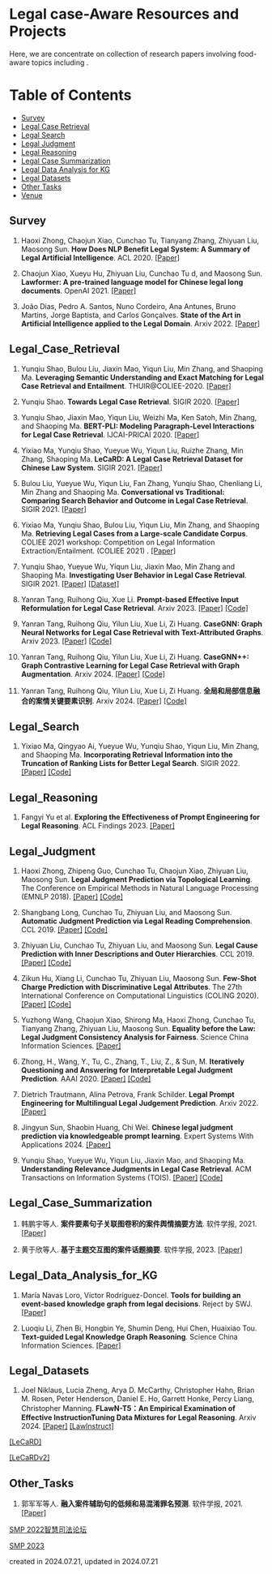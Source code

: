 # Legal case-Aware Resources and Projects


Here, we are concentrate on collection of research papers involving food-aware topics including . 


Table of Contents
=================

<!--   * [Report](#Report) -->
  * [Survey](#Survey)
  * [Legal Case Retrieval](#Legal_Case_Retrieval)
  * [Legal Search](#Legal_Search)
  * [Legal Judgment](#Legal_Judgment)
  * [Legal Reasoning](#Legal_Reasoning)
  * [Legal Case Summarization](#Legal_Case_Summarization)
  * [Legal Data Analysis for KG](#Legal_Data_Analysis_for_KG)
  * [Legal Datasets](#Legal_Datasets)
  * [Other Tasks](#Other_Tasks)
  * [Venue](#Venue)
<!--   * [Temporal Relation Checking](#Temporal_Relation_Checking) -->


## Survey
1. Haoxi Zhong, Chaojun Xiao, Cunchao Tu, Tianyang Zhang, Zhiyuan Liu, Maosong Sun. **How Does NLP Benefit Legal System: A Summary of Legal Artificial Intelligence**. ACL 2020. [[Paper]](https://aclanthology.org/2020.acl-main.466/) 


2. Chaojun Xiao, Xueyu Hu, Zhiyuan Liu, Cunchao Tu d, and Maosong Sun. **Lawformer: A pre-trained language model for Chinese legal long documents**. OpenAI 2021. [[Paper]](https://www.sciencedirect.com/science/article/pii/S2666651021000176) 


3. João Dias, Pedro A. Santos, Nuno Cordeiro, Ana Antunes, Bruno Martins, Jorge Baptista, and Carlos Gonçalves. **State of the Art in Artificial Intelligence applied to the Legal Domain**. Arxiv 2022. [[Paper]](https://arxiv.org/pdf/2204.07047) 



## Legal_Case_Retrieval
1. Yunqiu Shao, Bulou Liu, Jiaxin Mao, Yiqun Liu, Min Zhang, and Shaoping Ma. **Leveraging Semantic Understanding and Exact Matching for Legal Case Retrieval and Entailment**. THUIR@COLIEE-2020. [[Paper]](https://arxiv.org/pdf/2012.13102) 


2. Yunqiu Shao. **Towards Legal Case Retrieval**. SIGIR 2020. [[Paper]](https://thuyshao.github.io/files/sigirdc_shao_onepage_0603.pdf) 


3. Yunqiu Shao, Jiaxin Mao, Yiqun Liu, Weizhi Ma, Ken Satoh, Min Zhang, and Shaoping Ma. **BERT-PLI: Modeling Paragraph-Level Interactions for Legal Case Retrieval**. IJCAI-PRICAI 2020. [[Paper]](https://www.ijcai.org/Proceedings/2020/0484.pdf) 


4. Yixiao Ma, Yunqiu Shao, Yueyue Wu, Yiqun Liu, Ruizhe Zhang, Min Zhang, Shaoping Ma. **LeCaRD: A Legal Case Retrieval Dataset for Chinese Law System**. SIGIR 2021. [[Paper]](https://dl.acm.org/doi/10.1145/3404835.3463250) 


5. Bulou Liu, Yueyue Wu, Yiqun Liu, Fan Zhang, Yunqiu Shao, Chenliang Li, Min Zhang and Shaoping Ma. **Conversational vs Traditional: Comparing Search Behavior and Outcome in Legal Case Retrieval**. SIGIR 2021. [[Paper]](https://dl.acm.org/doi/10.1145/3404835.3463064) 


6. Yixiao Ma, Yunqiu Shao, Bulou Liu, Yiqun Liu, Min Zhang, and Shaoping Ma. **Retrieving Legal Cases from a Large-scale Candidate Corpus**. COLIEE 2021 workshop: Competition on Legal Information Extraction/Entailment. (COLIEE 2021) . [[Paper]](https://thuyshao.github.io/files/COLIEE2021_Workshop_CR_thuir.pdf) 



6. Yunqiu Shao, Yueyue Wu, Yiqun Liu, Jiaxin Mao, Min Zhang and Shaoping Ma. **Investigating User Behavior in Legal Case Retrieval**. SIGIR 2021. [[Paper]](https://thuyshao.github.io/files/COLIEE2021_Workshop_CR_thuir.pdf) 
[[Dataset]](https://github.com/ThuYShao/UserStudyLegalDataset)


7. Yanran Tang, Ruihong Qiu, Xue Li. **Prompt-based Effective Input Reformulation for Legal Case Retrieval**. Arxiv 2023. [[Paper]](https://arxiv.org/abs/2309.02962) [[Code]](https://github.com/yanran-tang/PromptCase)


8. Yanran Tang, Ruihong Qiu, Yilun Liu, Xue Li, Zi Huang. **CaseGNN: Graph Neural Networks for Legal Case Retrieval with Text-Attributed Graphs**. Arxiv 2023. [[Paper]](https://arxiv.org/abs/2312.11229) [[Code]](https://github.com/yanran-tang/CaseGNN)


9. Yanran Tang, Ruihong Qiu, Yilun Liu, Xue Li, Zi Huang. **CaseGNN++: Graph Contrastive Learning for Legal Case Retrieval with Graph Augmentation**. Arxiv 2024. [[Paper]](https://arxiv.org/abs/2405.11791) [[Code]](https://github.com/yanran-tang/CaseGNN)


10. Yanran Tang, Ruihong Qiu, Yilun Liu, Xue Li, Zi Huang. **全局和局部信息融合的案情关键要素识别**. Arxiv 2024. [[Paper]](https://arxiv.org/abs/2405.11791) [[Code]](https://github.com/yanran-tang/CaseGNN)



## Legal_Search
1. Yixiao Ma, Qingyao Ai, Yueyue Wu, Yunqiu Shao, Yiqun Liu, Min Zhang, and Shaoping Ma. **Incorporating Retrieval Information into the Truncation of Ranking Lists for Better Legal Search**. SIGIR 2022. [[Paper]](https://dl.acm.org/doi/10.1145/3477495.3531998) [[Code]](https://github.com/myx666/LeCut)



## Legal_Reasoning
1. Fangyi Yu et al. **Exploring the Effectiveness of Prompt Engineering for Legal Reasoning**. ACL Findings 2023. [[Paper]](https://aclanthology.org/2023.findings-acl.858.pdf)



## Legal_Judgment
1. Haoxi Zhong, Zhipeng Guo, Cunchao Tu, Chaojun Xiao, Zhiyuan Liu, Maosong Sun. **Legal Judgment Prediction via Topological Learning**. The Conference on Empirical Methods in Natural Language Processing (EMNLP 2018). [[Paper]](https://nlp.csai.tsinghua.edu.cn/~tcc/publications/emnlp2018_dag.pdf) [[Code]](https://github.com/thunlp/TopJudge)


2. Shangbang Long, Cunchao Tu, Zhiyuan Liu, and Maosong Sun. **Automatic Judgment Prediction via Legal Reading Comprehension**. CCL 2019. [[Paper]](https://nlp.csai.tsinghua.edu.cn/~lzy/publications/ccl2019_autojudge.pdf) [[Code]](https://github.com/thunlp/TopJudge)


3. Zhiyuan Liu, Cunchao Tu, Zhiyuan Liu, and Maosong Sun. **Legal Cause Prediction with Inner Descriptions and Outer Hierarchies**. CCL 2019. [[Paper]](https://link.springer.com/chapter/10.1007/978-3-030-32381-3_46) [[Code]](https://github.com/acharkq/HLCP)


4. Zikun Hu, Xiang Li, Cunchao Tu, Zhiyuan Liu, Maosong Sun. **Few-Shot Charge Prediction with Discriminative Legal Attributes**. The 27th International Conference on Computational Linguistics (COLING 2020). [[Paper]](https://nlp.csai.tsinghua.edu.cn/~tcc/publications/coling2018_attribute.pdf) [[Code]](https://github.com/thunlp/attribute_charge)


5. Yuzhong Wang, Chaojun Xiao, Shirong Ma, Haoxi Zhong, Cunchao Tu, Tianyang Zhang, Zhiyuan Liu, Maosong Sun. **Equality before the Law: Legal Judgment Consistency Analysis for Fairness**. Science China Information Sciences. [[Paper]](https://arxiv.org/abs/2103.13868) 


6. Zhong, H., Wang, Y., Tu, C., Zhang, T., Liu, Z., & Sun, M. **Iteratively Questioning and Answering for Interpretable Legal Judgment Prediction**. AAAI 2020. [[Paper]](https://ojs.aaai.org/index.php/AAAI/article/view/5479) [[Code]](https://github.com/thunlp/QAjudge) 


7. Dietrich Trautmann, Alina Petrova, Frank Schilder. **Legal Prompt Engineering for Multilingual Legal Judgement Prediction**. Arxiv 2022. [[Paper]](https://arxiv.org/pdf/2212.02199) 


8. Jingyun Sun, Shaobin Huang, Chi Wei. **Chinese legal judgment prediction via knowledgeable prompt learning**. Expert Systems With Applications 2024. [[Paper]](https://www.sciencedirect.com/science/article/pii/S0957417423026799) 


9. Yunqiu Shao, Yueyue Wu, Yiqun Liu, Jiaxin Mao, and Shaoping Ma. **Understanding Relevance Judgments in Legal Case Retrieval**. ACM Transactions on Information Systems (TOIS). [[Paper]](https://dl.acm.org/doi/10.1145/3569929) [[Code]](https://github.com/ThuYShao/LegalRelvanceJugments)






## Legal_Case_Summarization
1. 韩鹏宇等人. **案件要素句子关联图卷积的案件舆情摘要方法**. 软件学报, 2021. [[Paper]](https://www.jos.org.cn/jos/article/abstract/6110?st=search)


2. 黄于欣等人. **基于主题交互图的案件话题摘要**. 软件学报, 2023. [[Paper]](https://www.jos.org.cn/jos/article/abstract/6406?st=search)



## Legal_Data_Analysis_for_KG
1. María Navas Loro, Víctor Rodríguez-Doncel. **Tools for building an event-based knowledge graph from legal decisions**. Reject by SWJ. [[Paper]](https://www.semantic-web-journal.net/content/tools-building-event-based-knowledge-graph-legal-decisions) 


2. Luoqiu Li, Zhen Bi, Hongbin Ye, Shumin Deng, Hui Chen, Huaixiao Tou. **Text-guided Legal Knowledge Graph Reasoning**. Science China Information Sciences. [[Paper]](https://arxiv.org/pdf/2104.02284) 



## Legal_Datasets
1. Joel Niklaus, Lucia Zheng, Arya D. McCarthy, Christopher Hahn, Brian M. Rosen, Peter Henderson, Daniel E. Ho, Garrett Honke, Percy Liang, Christopher Manning. **FLawN-T5：An Empirical Examination of Effective InstructionTuning Data Mixtures for Legal Reasoning**. Arxiv 2024. [[Paper]](https://arxiv.org/pdf/2404.02127) [[LawInstruct]](https://github.com/JoelNiklaus/LawInstruct/)


[[LeCaRD]](https://img.shields.io/github/license/myx666/LeCaRD)


[[LeCaRDv2]](https://github.com/THUIR/LeCaRDv2)




## Other_Tasks
1. 郭军军等人. **融入案件辅助句的低频和易混淆罪名预测**. 软件学报, 2021. [[Paper]](https://www.jos.org.cn/jos/article/abstract/6028?st=search)



[SMP 2022智慧司法论坛](https://conference.cipsc.org.cn/smp2022/workshop10-sifa.html)


[SMP 2023](https://conference.cipsc.org.cn/smp2023/schedule/)



<!-- ## Temporal_QA
1. Camille Bourgaux and Anni-Yasmin Turhan. [Temporal Query Answering in DL-Lite over Inconsistent Data](https://link.springer.com/content/pdf/10.1007%2F978-3-319-68288-4_8.pdf). ISWC 2017. [[Paper]](https://link.springer.com/content/pdf/10.1007%2F978-3-319-68288-4_8.pdf) -->

created in 2024.07.21, updated in 2024.07.21
